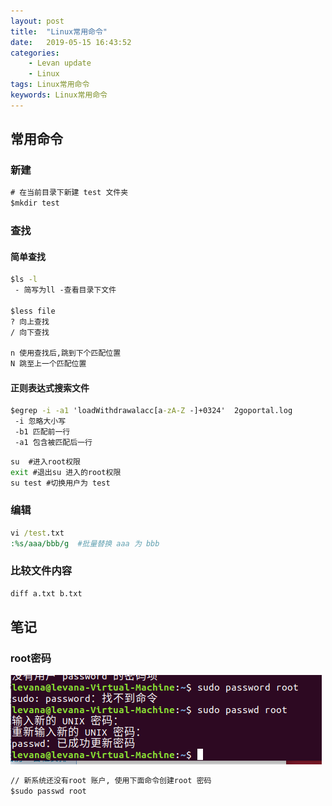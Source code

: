 ```yaml
---
layout: post  
title:  "Linux常用命令"  
date:   2019-05-15 16:43:52
categories: 
    - Levan update
    - Linux
tags: Linux常用命令
keywords: Linux常用命令  
---
```


## 常用命令

### 新建

```cmd
# 在当前目录下新建 test 文件夹
$mkdir test
```

### 查找

#### 简单查找

```cmd
$ls -l 
 - 简写为ll -查看目录下文件

$less file
? 向上查找
/ 向下查找

n 使用查找后,跳到下个匹配位置
N 跳至上一个匹配位置

```

#### 正则表达式搜索文件

```cmd
$egrep -i -a1 'loadWithdrawalacc[a-zA-Z -]+0324'  2goportal.log
 -i 忽略大小写
 -b1 匹配前一行
 -a1 包含被匹配后一行

```

```cmd
su  #进入root权限
exit #退出su 进入的root权限
su test #切换用户为 test

```

### 编辑  

```cmd
vi /test.txt
:%s/aaa/bbb/g  #批量替换 aaa 为 bbb
```
<!--more -->

### 比较文件内容

```cmd
diff a.txt b.txt
```

## 笔记

### root密码

![eg img](/assets/linux/linux-sudo-root-password-cmd.png)

```cmd
// 新系统还没有root 账户, 使用下面命令创建root 密码
$sudo passwd root
```
